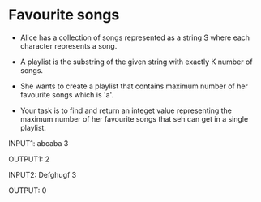 # Favourite songs

- Alice has a collection of songs represented as a string S where each character represents a song.
- A playlist is the substring of the given string with exactly K number of songs.
- She wants to create a playlist that contains maximum number of her favourite songs which is 'a'.

- Your task is to find and return an integet value representing the maximum number of her favourite songs that seh can get in a single playlist.

INPUT1:
abcaba
3

OUTPUT1:
2

INPUT2:
Defghugf
3

OUTPUT:
0
